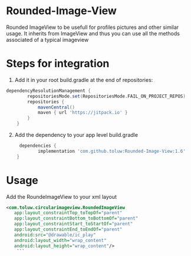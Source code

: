 # Rounded-Image-View
Rounded ImageView to be usefull for profiles pictures and other similar usage. It inherits from ImageView and thus you can use all the methods associated of a typical imageview

# Steps for integration

1. Add it in your root build.gradle at the end of repositories:
```gradle
dependencyResolutionManagement {
		repositoriesMode.set(RepositoriesMode.FAIL_ON_PROJECT_REPOS)
		repositories {
			mavenCentral()
			maven { url 'https://jitpack.io' }
		}
	}
 ```

 2. Add the dependency to your app level build.gradle
```gradle
     dependencies {
	        implementation 'com.github.toluw:Rounded-Image-View:1.6'
	}
 ```

 # Usage
 
 Add the RoundeImageView to your xml layout
 ```xml
 <com.toluw.circularimageview.RoundedImageView
    app:layout_constraintTop_toTopOf="parent"
    app:layout_constraintBottom_toBottomOf="parent"
    app:layout_constraintStart_toStartOf="parent"
    app:layout_constraintEnd_toEndOf="parent"
    android:src="@drawable/ic_play"
    android:layout_width="wrap_content"
    android:layout_height="wrap_content"/>
     ```
